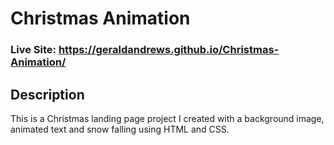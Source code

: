 # Christmas Animation
###  Live Site: https://geraldandrews.github.io/Christmas-Animation/

## Description
This is a Christmas landing page project I created with a background image, animated text and snow falling using HTML and CSS.

